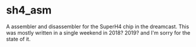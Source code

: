 # sh4_asm
A assembler and disassembler for the SuperH4 chip in the dreamcast. This was mostly written in a single weekend in 2018? 2019? and I'm sorry for the state of it.
